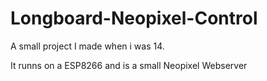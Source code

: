 # Longboard-Neopixel-Control

A small project I made when i was 14. 

It runns on a ESP8266 and is a small Neopixel Webserver
